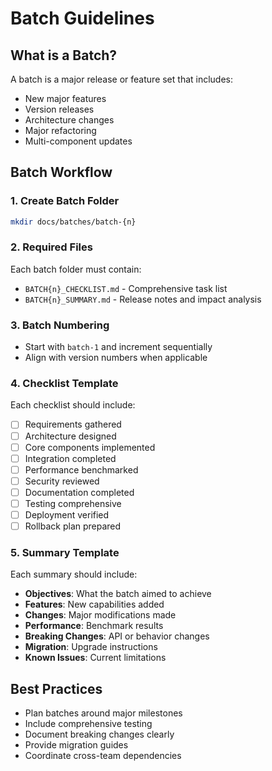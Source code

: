 # Batch Guidelines

## What is a Batch?
A batch is a major release or feature set that includes:
- New major features
- Version releases
- Architecture changes
- Major refactoring
- Multi-component updates

## Batch Workflow

### 1. Create Batch Folder
```bash
mkdir docs/batches/batch-{n}
```

### 2. Required Files
Each batch folder must contain:
- `BATCH{n}_CHECKLIST.md` - Comprehensive task list
- `BATCH{n}_SUMMARY.md` - Release notes and impact analysis

### 3. Batch Numbering
- Start with `batch-1` and increment sequentially
- Align with version numbers when applicable

### 4. Checklist Template
Each checklist should include:
- [ ] Requirements gathered
- [ ] Architecture designed
- [ ] Core components implemented
- [ ] Integration completed
- [ ] Performance benchmarked
- [ ] Security reviewed
- [ ] Documentation completed
- [ ] Testing comprehensive
- [ ] Deployment verified
- [ ] Rollback plan prepared

### 5. Summary Template
Each summary should include:
- **Objectives**: What the batch aimed to achieve
- **Features**: New capabilities added
- **Changes**: Major modifications made
- **Performance**: Benchmark results
- **Breaking Changes**: API or behavior changes
- **Migration**: Upgrade instructions
- **Known Issues**: Current limitations

## Best Practices
- Plan batches around major milestones
- Include comprehensive testing
- Document breaking changes clearly
- Provide migration guides
- Coordinate cross-team dependencies
